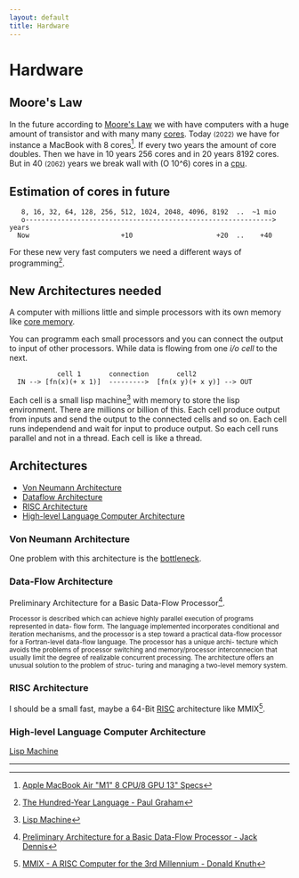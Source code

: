 ```yaml
---
layout: default
title: Hardware
---
```


# Hardware 

## Moore's Law

In the future according to [Moore's Law](https://en.wikipedia.org/wiki/Moore%27s_law) we with have computers with a huge amount of transistor and with many many [cores](https://en.wikipedia.org/wiki/Central_processing_unit). Today <small>(2022)</small>  we have for instance a MacBook with 8 cores[^3]. If every two years the amount of core doubles. Then we have in 10 years 256 cores and in 20 years 8192 cores. But in 40 <small>(2062)</small> years we break wall with (O 10^6) cores in a [cpu](https://en.wikipedia.org/wiki/Central_processing_unit).

## Estimation of cores in future 

```  
   8, 16, 32, 64, 128, 256, 512, 1024, 2048, 4096, 8192  ..  ~1 mio
   o--------------------------------------------------------------> years
  Now                       +10                     +20  ..    +40     
```

For these new very fast computers we need a different ways of programming[^1].

## New Architectures needed

A computer with millions little and simple processors with its own memory like [core memory](https://en.wikipedia.org/wiki/Magnetic-core_memory).

You can programm each small processors and you can connect the output to input of other processors.
While data is flowing from one *i/o cell* to the next.

```
            cell 1       connection       cell2
  IN --> [fn(x)(+ x 1)]  --------->  [fn(x y)(+ x y)] --> OUT
```

Each cell is a small lisp machine[^6] with memory to store the lisp environment.
There are millions or billion of this. Each cell produce output from inputs 
and send the output to the connected cells and so on. Each cell runs independend 
and wait for input to produce output. So each cell runs parallel and not in a
thread. Each cell is like a thread.

## Architectures

* [Von Neumann Architecture](https://en.wikipedia.org/wiki/Von_Neumann_architecture#Von_Neumann_bottleneck)
* [Dataflow Architecture](https://en.wikipedia.org/wiki/Dataflow_architecture)
* [RISC Architecture](https://en.wikipedia.org/wiki/Reduced_instruction_set_computer)
* [High-level Language Computer Architecture](https://en.wikipedia.org/wiki/High-level_language_computer_architecture)

### Von Neumann Architecture

One problem with this architecture is the [bottleneck](https://en.wikipedia.org/wiki/Von_Neumann_architecture#Von_Neumann_bottleneck).

### Data-Flow Architecture

Preliminary Architecture for a Basic Data-Flow Processor[^4].

<small>
  Processor is described which can achieve highly parallel execution of programs represented in data- flow form. The language implemented incorporates conditional and iteration mechanisms, and the processor is a step toward a practical data-flow processor for a Fortran-level data-flow language. The processor has a unique archi- tecture which avoids the problems of processor switching and memory/processor interconnecion that usually limit the degree of realizable concurrent processing. The architecture offers an unusual solution to the problem of struc- turing and managing a two-level memory system.
</small>

### RISC Architecture

I should be a small fast, maybe a 64-Bit [RISC](https://en.wikipedia.org/wiki/Reduced_instruction_set_computer) architecture like MMIX[^2].

### High-level Language Computer Architecture

[Lisp Machine](https://en.wikipedia.org/wiki/Lisp_machine)

---

[^1]: [The Hundred-Year Language - Paul Graham](http://www.paulgraham.com/hundred.html)

[^2]: [MMIX - A RISC Computer for the 3rd Millennium - Donald Knuth](https://mmix.cs.hm.edu/index.html)

[^3]: [Apple MacBook Air "M1" 8 CPU/8 GPU 13" Specs](https://everymac.com/systems/apple/macbook-air/specs/macbook-air-m1-8-core-8-core-gpu-13-retina-display-2020-specs.html)

[^4]: [Preliminary Architecture for a Basic Data-Flow Processor - Jack Dennis](https://dl.acm.org/doi/pdf/10.1145/641675.642111)

[^5]: [The Fresh Breeze Model of Thread Execution - Jack Dennis](http://csg.csail.mit.edu/Users/dennis/pmup-final.pdf)

[^6]: [Lisp Machine](https://en.wikipedia.org/wiki/Lisp_machine)

